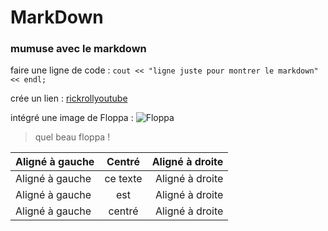 # MarkDown
### mumuse avec le markdown
faire une ligne de code :  ```cout << "ligne juste pour montrer le markdown" << endl;```

crée un lien : [rickrollyoutube](https://www.youtube.com/watch?v=dQw4w9WgXcQ)

intégré une image de Floppa :
![Floppa](https://upload.wikimedia.org/wikipedia/commons/thumb/b/bf/Big_Floppa_and_Justin_2_%28cropped%29.jpg/1200px-Big_Floppa_and_Justin_2_%28cropped%29.jpg)

> quel beau floppa !

| Aligné à gauche  | Centré          | Aligné à droite |
| :--------------- |:---------------:| -----:|
| Aligné à gauche  |   ce texte        |  Aligné à droite |
| Aligné à gauche  | est             |   Aligné à droite |
| Aligné à gauche  | centré          |    Aligné à droite |
